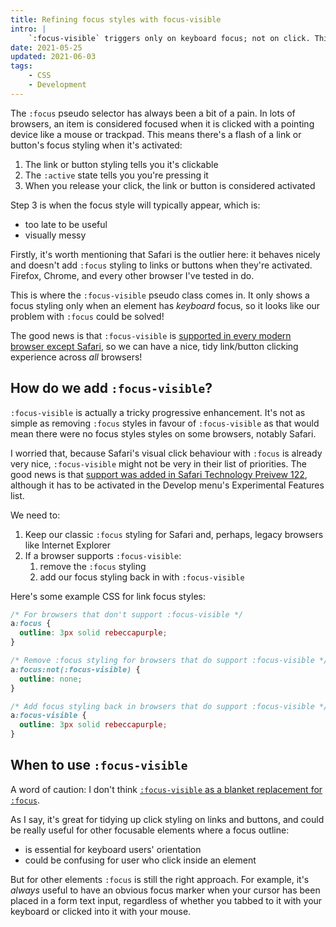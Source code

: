 ```yaml
---
title: Refining focus styles with focus-visible
intro: |
    `:focus-visible` triggers only on keyboard focus; not on click. This can make our interfaces cleaner, but should it replace `:focus` completely?
date: 2021-05-25
updated: 2021-06-03
tags:
    - CSS
    - Development
---
```


The `:focus` pseudo selector has always been a bit of a pain. In lots of browsers, an item is considered focused when it is clicked with a pointing device like a mouse or trackpad. This means there's a flash of a link or button's focus styling when it's activated:

1. The link or button styling tells you it's clickable
2. The `:active` state tells you you're pressing it
3. When you release your click, the link or button is considered activated

Step 3 is when the focus style will typically appear, which is:

- too late to be useful
- visually messy

Firstly, it's worth mentioning that Safari is the outlier here: it behaves nicely and doesn't add `:focus` styling to links or buttons when they're activated. Firefox, Chrome, and every other browser I've tested in do.

This is where the `:focus-visible` pseudo class comes in. It only shows a focus styling only when an element has *keyboard* focus, so it looks like our problem with `:focus` could be solved!

The good news is that `:focus-visible` is [supported in every modern browser except Safari](https://caniuse.com/css-focus-visible), so we can have a nice, tidy link/button clicking experience across *all* browsers!


## How do we add `:focus-visible`?

`:focus-visible` is actually a tricky progressive enhancement. It's not as simple as removing `:focus` styles in favour of `:focus-visible` as that would mean there were no focus styles styles on some browsers, notably Safari.

I worried that, because Safari's visual click behaviour with `:focus` is already very nice, `:focus-visible` might not be very in their list of priorities. The good news is that [support was added in Safari Technology Preivew 122](https://developer.apple.com/safari/technology-preview/release-notes/#r122), although it has to be activated in the Develop menu's Experimental Features list.

We need to:

1. Keep our classic `:focus` styling for Safari and, perhaps, legacy browsers like Internet Explorer
2. If a browser supports `:focus-visible`:
    1. remove the `:focus` styling
    2. add our focus styling back in with `:focus-visible`

Here's some example CSS for link focus styles:

```css
/* For browsers that don't support :focus-visible */
a:focus {
  outline: 3px solid rebeccapurple;
}

/* Remove :focus styling for browsers that do support :focus-visible */
a:focus:not(:focus-visible) {
  outline: none;
}

/* Add focus styling back in browsers that do support :focus-visible */
a:focus-visible {
  outline: 3px solid rebeccapurple;
}
```


## When to use `:focus-visible`

A word of caution: I don't think [`:focus-visible` as a blanket replacement for `:focus`](https://twitter.com/LeaVerou/status/1045768279753666562?s=20).

As I say, it's great for tidying up click styling on links and buttons, and could be really useful for other focusable elements where a focus outline:

- is essential for keyboard users' orientation
- could be confusing for user who click inside an element

But for other elements `:focus` is still the right approach. For example, it's *always* useful to have an obvious focus marker when your cursor has been placed in a form text input, regardless of whether you tabbed to it with your keyboard or clicked into it with your mouse.

